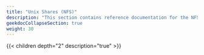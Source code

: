 ```yaml
---
title: "Unix Shares (NFS)"
description: "This section contains reference documentation for the NFS Sharing screens."
geekdocCollapseSection: true
weight: 30
---
```


{{< children depth="2" description="true" >}}
